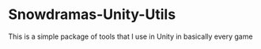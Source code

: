 # Snowdramas-Unity-Utils
This is a simple package of tools that I use in Unity in basically every game
